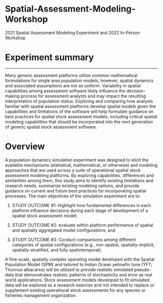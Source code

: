 # Spatial-Assessment-Modeling-Workshop
2021 Spatial Assessment Modeling Experiment and 2022 In-Person Workshop

# Experiment summary

****
Many generic assessment platforms utilize common mathematical formulations for single area population models, however, spatial dynamics and associated assumptions are not as uniform. Variability in spatial capabilities among assessment software likely influence the decision-making process for assessment analysts and may impact the resulting interpretation of population status.  Exploring and comparing how analysts familiar with spatial assessment platforms develop spatial models given the capabilities and limitations of the software will help formulate guidance on best practices for spatial stock assessment models, including critical spatial modeling capabilities that should be incorporated into the next generation of generic spatial stock assessment software.

# Overview

A population dynamics simulation experiment was designed to elicit the available mechanisms (statistical, mathematical, or otherwise) and modeling approaches that are used across a suite of operational spatial stock assessment modeling platforms. By exploring capabilities, differences and similarities among them, this study aims to identify existing limitations and research needs, summarize existing modeling options, and provide guidance on current and future best practices for incorporating spatial processes. The main objectives of the simulation experiment are to:

1.	STUDY OUTCOME #1: Highlight how fundamental differences in each platform influence decisions during each stage of development of a spatial stock assessment model; 

2.	STUDY OUTCOME #2: evaluate within platform performance of spatial and spatially aggregated model configurations; and 

3.	STUDY OUTCOME #3: Conduct comparisons among different categories of spatial configurations (e.g., non-spatial, spatially-implicit, spatially-stratified, and fully spatiotemporal). 

A fine-scale, spatially complex operating model developed with the Spatial Population Model (SPM) and tailored to Indian Ocean yellowfin tuna (YFT; Thunnus albacares) will be utilized to provide realistic simulated pseudo-data that demonstrates realistic patterns of stochasticity and error as real world applications. Stock assessment models developed to fit simulated data will be explored as a research exercise and not intended to replace or supplement existing operational stock assessments for any species or fisheries management organization. 



